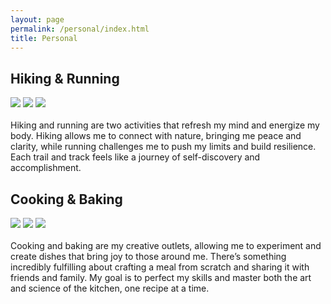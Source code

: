 ```yaml
---
layout: page
permalink: /personal/index.html
title: Personal
---
```



## Hiking & Running

<div class="third">
<img src="/IMG_0349.JPG">
<img src="/images/running1.JPG">
<img src="/images/running2.JPG">
</div>
<br>Hiking and running are two activities that refresh my mind and energize my body. Hiking allows me to connect with nature, bringing me peace and clarity, while running challenges me to push my limits and build resilience. Each trail and track feels like a journey of self-discovery and accomplishment.

## Cooking & Baking

<div class="third">
<img src="/images/cooking1.JPG">
<img src="/images/baking1.JPG">
<img src="/images/baking2.JPG">
</div>
<br>Cooking and baking are my creative outlets, allowing me to experiment and create dishes that bring joy to those around me. There’s something incredibly fulfilling about crafting a meal from scratch and sharing it with friends and family. My goal is to perfect my skills and master both the art and science of the kitchen, one recipe at a time.

